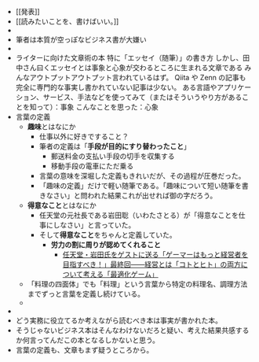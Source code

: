 - [[発表]]
- [[読みたいことを、書けばいい。]]
-
- 筆者は本質が空っぽなビジネス書が大嫌い
-
- ライターに向けた文章術の本
  特に「エッセイ（随筆）」の書き方
  しかし、田中さん曰くエッセイとは事象と心象が交わるところに生まれる文章である
  みんなアウトプットアウトプット言われているはず。
  Qiita や Zenn の記事も完全に専門的な事実し書かれていない記事は少ない。
  ある言語やアプリケーション、サービス、手法などを使ってみて（またはそういうやり方があることを知って）：事象
  こんなことを思った：心象
- 言葉の定義
	- **趣味**とはなにか
		- 仕事以外に好きですること？
		- 筆者の定義は「**手段が目的にすり替わったこと**」
			- 郵送料金の支払い手段の切手を収集する
			- 移動手段の電車にただ乗る
		- 言葉の意味を深堀した定義もきれいだが、その過程が圧巻だった。
		- 「趣味の定義」だけで軽い随筆である。「趣味について短い随筆を書きなさい」と問われた結果これが出せれば御の字だろう。
	- **得意なこと**とはなにか
		- 任天堂の元社長である岩田聡（いわたさとる）が「得意なことを仕事にしなさい」と言っていた。
		- そして**得意なこと**をちゃんと定義していた。
			- **労力の割に周りが認めてくれること**
				- [任天堂・岩田氏をゲストに送る「ゲーマーはもっと経営者を目指すべき！」最終回――経営とは「コトとヒト」の両方について考える「最適化ゲーム」](https://www.4gamer.net/games/999/G999905/20141226033/index_3.html)
	- 「料理の四面体」でも「料理」という言葉から特定の料理名、調理方法までずっと言葉を定義し続けている。
	-
-
- どう実務に役立てるか考えながら読むべき本は事実が書かれた本。
- そうじゃないビジネス本はそんなわけないだろと疑い、考えた結果共感するか何言ってんだこの本となるしかないと思う。
- 言葉の定義も、文章もまず疑うところから。